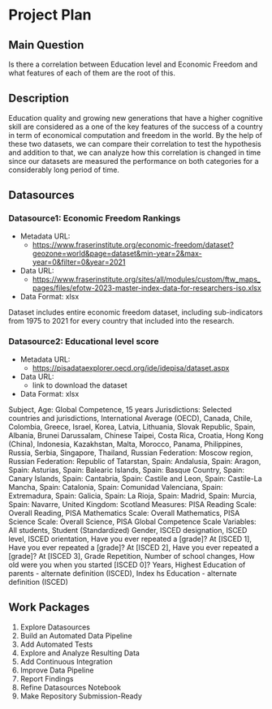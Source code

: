 # Project Plan

## Main Question
<!-- Describe your data science project in max. 5 sentences. -->

Is there a correlation between Education level and Economic Freedom and what features of each of them are the root of this. 

## Description
<!-- Outline the impact of the analysis, e.g. which pains it solves. -->

 Education quality and growing new generations that have a higher cognitive skill are considered as a one of the key features of the success of a country in term of economical computation and freedom in the world. By the help of these two datasets, we can compare their correlation to test the hypothesis and addition to that, we can analyze how this correlation is changed in time since our datasets are measured the performance on both categories for a considerably long period of time.

       
## Datasources
<!-- Describe each datasources you plan to use in a section. Use the prefic "DatasourceX" where X is the id of the datasource. -->

### Datasource1: Economic Freedom Rankings
* Metadata URL:
  * https://www.fraserinstitute.org/economic-freedom/dataset?geozone=world&page=dataset&min-year=2&max-year=0&filter=0&year=2021
* Data URL:
  * https://www.fraserinstitute.org/sites/all/modules/custom/ftw_maps_pages/files/efotw-2023-master-index-data-for-researchers-iso.xlsx
* Data Format: xlsx

Dataset includes entire economic freedom dataset, including sub-indicators from 1975 to 2021 for every country that included into the research.

### Datasource2: Educational level score 
* Metadata URL: 
    * https://pisadataexplorer.oecd.org/ide/idepisa/dataset.aspx
* Data URL:
    * link to download the dataset
* Data Format: xlsx


Subject, Age: Global Competence, 15 years
Jurisdictions: Selected countries and jurisdictions, International Average (OECD), Canada, Chile, Colombia, Greece, Israel, Korea, Latvia, Lithuania, Slovak Republic, Spain, Albania, Brunei Darussalam, Chinese Taipei, Costa Rica, Croatia, Hong Kong (China), Indonesia, Kazakhstan, Malta, Morocco, Panama, Philippines, Russia, Serbia, Singapore, Thailand, Russian Federation: Moscow region, Russian Federation: Republic of Tatarstan, Spain: Andalusia, Spain: Aragon, Spain: Asturias, Spain: Balearic Islands, Spain: Basque Country, Spain: Canary Islands, Spain: Cantabria, Spain: Castile and Leon, Spain: Castile-La Mancha, Spain: Catalonia, Spain: Comunidad Valenciana, Spain: Extremadura, Spain: Galicia, Spain: La Rioja, Spain: Madrid, Spain: Murcia, Spain: Navarre, United Kingdom: Scotland
Measures: PISA Reading Scale: Overall Reading, PISA Mathematics Scale: Overall Mathematics, PISA Science Scale: Overall Science, PISA Global Competence Scale
Variables: All students, Student (Standardized) Gender, ISCED designation, ISCED level, ISCED orientation, Have you ever repeated a [grade]? At [ISCED 1], Have you ever repeated a [grade]? At [ISCED 2], Have you ever repeated a [grade]? At [ISCED 3], Grade Repetition, Number of school changes, How old were you when you started [ISCED 0]? Years, Highest Education of parents - alternate definition (ISCED), Index hs Education - alternate definition (ISCED)



## Work Packages
<!-- List of work packages ordered sequentially, each pointing to an issue with more details. -->

1. Explore Datasources 
2. Build an Automated Data Pipeline 
3. Add Automated Tests 
4. Explore and Analyze Resulting Data 
5. Add Continuous Integration 
6. Improve Data Pipeline 
7. Report Findings 
8. Refine Datasources Notebook 
9. Make Repository Submission-Ready 
